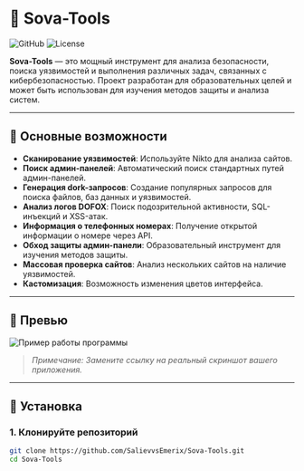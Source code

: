# 🦊 Sova-Tools

![GitHub](https://img.shields.io/badge/version-1w--SNAPSHOT-blue) ![License](https://img.shields.io/badge/license-MIT-green)

**Sova-Tools** — это мощный инструмент для анализа безопасности, поиска уязвимостей и выполнения различных задач, связанных с кибербезопасностью. Проект разработан для образовательных целей и может быть использован для изучения методов защиты и анализа систем.

---

## 🌟 Основные возможности

- **Сканирование уязвимостей**: Используйте Nikto для анализа сайтов.
- **Поиск админ-панелей**: Автоматический поиск стандартных путей админ-панелей.
- **Генерация dork-запросов**: Создание популярных запросов для поиска файлов, баз данных и уязвимостей.
- **Анализ логов DOFOX**: Поиск подозрительной активности, SQL-инъекций и XSS-атак.
- **Информация о телефонных номерах**: Получение открытой информации о номере через API.
- **Обход защиты админ-панели**: Образовательный инструмент для изучения методов защиты.
- **Массовая проверка сайтов**: Анализ нескольких сайтов на наличие уязвимостей.
- **Кастомизация**: Возможность изменения цветов интерфейса.

---

## 📸 Превью

![Пример работы программы](https://via.placeholder.com/800x400?text=Sova-Tools+Preview)

> _Примечание: Замените ссылку на реальный скриншот вашего приложения._

---

## 🚀 Установка

### 1. Клонируйте репозиторий
```bash
git clone https://github.com/SalievvsEmerix/Sova-Tools.git
cd Sova-Tools
